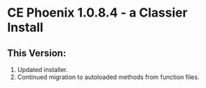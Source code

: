 # CE Phoenix 1.0.8.4 - a Classier Install
## This Version:

1.  Updated installer.
2.  Continued migration to autoloaded methods from function files.

